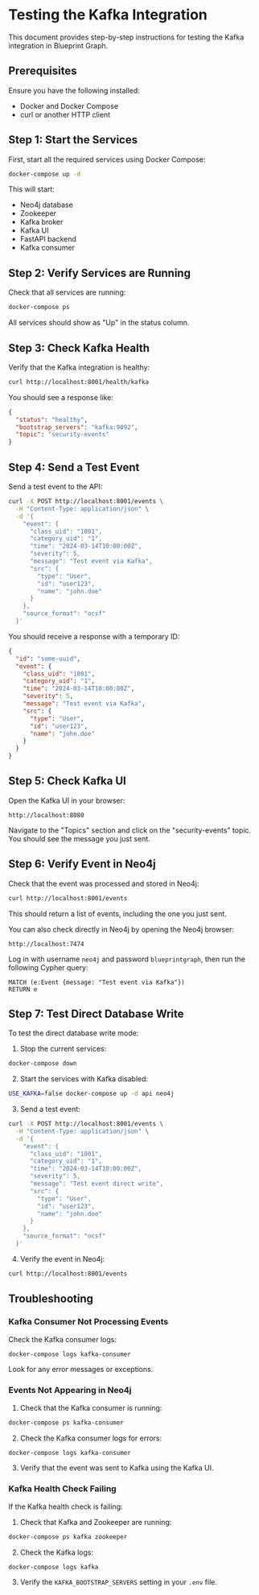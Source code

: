 # Testing the Kafka Integration

This document provides step-by-step instructions for testing the Kafka integration in Blueprint Graph.

## Prerequisites

Ensure you have the following installed:

- Docker and Docker Compose
- curl or another HTTP client

## Step 1: Start the Services

First, start all the required services using Docker Compose:

```bash
docker-compose up -d
```

This will start:

- Neo4j database
- Zookeeper
- Kafka broker
- Kafka UI
- FastAPI backend
- Kafka consumer

## Step 2: Verify Services are Running

Check that all services are running:

```bash
docker-compose ps
```

All services should show as "Up" in the status column.

## Step 3: Check Kafka Health

Verify that the Kafka integration is healthy:

```bash
curl http://localhost:8001/health/kafka
```

You should see a response like:

```json
{
  "status": "healthy",
  "bootstrap_servers": "kafka:9092",
  "topic": "security-events"
}
```

## Step 4: Send a Test Event

Send a test event to the API:

```bash
curl -X POST http://localhost:8001/events \
  -H "Content-Type: application/json" \
  -d '{
    "event": {
      "class_uid": "1001",
      "category_uid": "1",
      "time": "2024-03-14T10:00:00Z",
      "severity": 5,
      "message": "Test event via Kafka",
      "src": {
        "type": "User",
        "id": "user123",
        "name": "john.doe"
      }
    },
    "source_format": "ocsf"
  }'
```

You should receive a response with a temporary ID:

```json
{
  "id": "some-uuid",
  "event": {
    "class_uid": "1001",
    "category_uid": "1",
    "time": "2024-03-14T10:00:00Z",
    "severity": 5,
    "message": "Test event via Kafka",
    "src": {
      "type": "User",
      "id": "user123",
      "name": "john.doe"
    }
  }
}
```

## Step 5: Check Kafka UI

Open the Kafka UI in your browser:

```
http://localhost:8080
```

Navigate to the "Topics" section and click on the "security-events" topic. You should see the message you just sent.

## Step 6: Verify Event in Neo4j

Check that the event was processed and stored in Neo4j:

```bash
curl http://localhost:8001/events
```

This should return a list of events, including the one you just sent.

You can also check directly in Neo4j by opening the Neo4j browser:

```
http://localhost:7474
```

Log in with username `neo4j` and password `blueprintgraph`, then run the following Cypher query:

```cypher
MATCH (e:Event {message: "Test event via Kafka"})
RETURN e
```

## Step 7: Test Direct Database Write

To test the direct database write mode:

1. Stop the current services:

```bash
docker-compose down
```

2. Start the services with Kafka disabled:

```bash
USE_KAFKA=false docker-compose up -d api neo4j
```

3. Send a test event:

```bash
curl -X POST http://localhost:8001/events \
  -H "Content-Type: application/json" \
  -d '{
    "event": {
      "class_uid": "1001",
      "category_uid": "1",
      "time": "2024-03-14T10:00:00Z",
      "severity": 5,
      "message": "Test event direct write",
      "src": {
        "type": "User",
        "id": "user123",
        "name": "john.doe"
      }
    },
    "source_format": "ocsf"
  }'
```

4. Verify the event in Neo4j:

```bash
curl http://localhost:8001/events
```

## Troubleshooting

### Kafka Consumer Not Processing Events

Check the Kafka consumer logs:

```bash
docker-compose logs kafka-consumer
```

Look for any error messages or exceptions.

### Events Not Appearing in Neo4j

1. Check that the Kafka consumer is running:

```bash
docker-compose ps kafka-consumer
```

2. Check the Kafka consumer logs for errors:

```bash
docker-compose logs kafka-consumer
```

3. Verify that the event was sent to Kafka using the Kafka UI.

### Kafka Health Check Failing

If the Kafka health check is failing:

1. Check that Kafka and Zookeeper are running:

```bash
docker-compose ps kafka zookeeper
```

2. Check the Kafka logs:

```bash
docker-compose logs kafka
```

3. Verify the `KAFKA_BOOTSTRAP_SERVERS` setting in your `.env` file.
